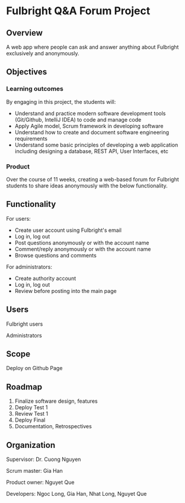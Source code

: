 # Fulbright Q&A Forum Project

## Overview

A web app where people can ask and answer anything about Fulbright exclusively and anonymously.

## Objectives

### Learning outcomes

By engaging in this project, the students will:

- Understand and practice modern software development tools (Git/Github, IntelliJ IDEA) to code and manage code
- Apply Agile model, Scrum framework in developing software
- Understand how to create and document software engineering requirements
- Understand some basic principles of developing a web application including designing a database, REST API, User Interfaces, etc

### Product

Over the course of 11 weeks, creating a web-based forum for Fulbright students to share ideas anonymously with the below functionality.

## Functionality

For users:

- Create user account using Fulbright's email
- Log in, log out
- Post questions anonymously or with the account name
- Comment/reply anonymously or with the account name
- Browse questions and comments

For administrators:

- Create authority account
- Log in, log out
- Review before posting into the main page

## Users

Fulbright users

Administrators

## Scope

Deploy on Github Page

## Roadmap

1. Finalize software design, features
2. Deploy Test 1
3. Review Test 1
4. Deploy Final
5. Documentation, Retrospectives

## Organization

Supervisor: Dr. Cuong Nguyen

Scrum master: Gia Han

Product owner: Nguyet Que

Developers: Ngoc Long, Gia Han, Nhat Long, Nguyet Que
